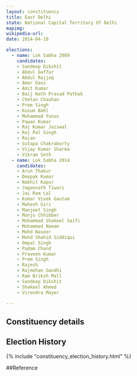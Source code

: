 ```yaml
---
layout: constituency
title: East Delhi
state: National Capital Territory Of Delhi
mapimg: 
wikipedia-url: 
date: 2014-04-10

elections: 
  - name: Lok Sabha 2009
    candidates: 
    - Sandeep Dikshit 
    - Abdul Gaffar 
    - Abdul Rajjaq 
    - Amar Dass 
    - Amit Kumar 
    - Baij Nath Prasad Pathak 
    - Chetan Chauhan 
    - Prem Singh 
    - Kusum Bahl 
    - Mohammad Yunus 
    - Pawan Kumar 
    - Raj Kumar Jaiswal 
    - Raj Pal Singh 
    - Rajan 
    - Sutapa Chakraborty 
    - Vijay Kumar Sharma 
    - Vikram Seth  
  - name: Lok Sabha 2014
    candidates: 
    - Arun Thakur 
    - Deepak Kumar 
    - Nabhit Kapur 
    - Jagannath Tiwari 
    - Jai Ram Lal 
    - Kumar Vivek Gautam 
    - Mahesh Giri 
    - Manjeet Singh 
    - Manju Chhibber 
    - Mohammad Shakeel Saifi 
    - Mohammed Naeem 
    - Mohd Naseer 
    - Mohd Shahid Siddiqui 
    - Ompal Singh 
    - Padam Chand 
    - Praveen Kumar 
    - Prem Singh 
    - Rajesh 
    - Rajmohan Gandhi 
    - Ram Briksh Mall 
    - Sandeep Dikshit 
    - Shakeel Ahmed 
    - Virendra Mayer  

---
```


## Constituency details


## Election History
{% include "constituency_election_history.html" %}

##Reference
